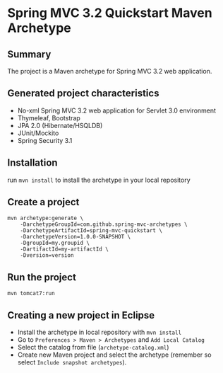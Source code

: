 Spring MVC 3.2 Quickstart Maven Archetype
=========================================

Summary
-------
The project is a Maven archetype for Spring MVC 3.2 web application.

Generated project characteristics
-------------------------
* No-xml Spring MVC 3.2 web application for Servlet 3.0 environment
* Thymeleaf, Bootstrap
* JPA 2.0 (Hibernate/HSQLDB)
* JUnit/Mockito
* Spring Security 3.1

Installation
------------

run `mvn install` to install the archetype in your local repository

Create a project
----------------

    mvn archetype:generate \
        -DarchetypeGroupId=com.github.spring-mvc-archetypes \
        -DarchetypeArtifactId=spring-mvc-quickstart \
        -DarchetypeVersion=1.0.0-SNAPSHOT \
        -DgroupId=my.groupid \
        -DartifactId=my-artifactId \
        -Dversion=version

Run the project
----------------

	mvn tomcat7:run
	
Creating a new project in Eclipse
----------------------------------

* Install the archetype in local repository with `mvn install`
* Go to `Preferences > Maven > Archetypes` and `Add Local Catalog`
* Select the catalog from file (`archetype-catalog.xml`) 
* Create new Maven project and select the archetype (remember so select `Include snapshot archetypes`).


